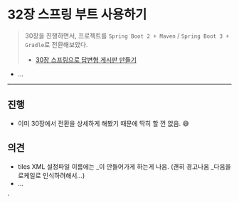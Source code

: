 # 32장 스프링 부트 사용하기

> 30장을 진행하면서, 프로젝트를 `Spring Boot 2 + Maven` /  `Spring Boot 3 + Gradle`로 전환해보았다.
>
> * [30장 스프링으로 답변형 게시판 만들기](../chap30)

* ... 



---

## 진행

* 이미 30장에서 전환을 상세하게 해봤기 때문에 딱히 할 껀 없음. 😅



## 의견

* tiles XML 설정파일 이름에는 _이 안들어가게 하는게 나음. (괜히 경고나옴 _다음을 로케일로 인식하려해서...)
* ...











`
